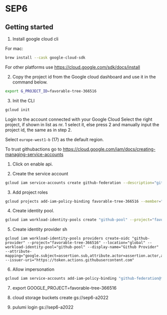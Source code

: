 # SEP6

## Getting started

1. Install google cloud cli

For mac:

```sh
brew install --cask google-cloud-sdk
```

For other platforms use <https://cloud.google.com/sdk/docs/install>

2. Copy the project id from the Google cloud dashboard and use it in the command below.

```sh
export G_PROJECT_ID=favorable-tree-366516
```

3. Init the CLI

```sh
gcloud init
```

Login to the account connected with your Google Cloud
Select the right project, if shown in list as nr. 1 select it, else press 2 and manually input the project id, the same as in step 2.

Select `europe-west1-b` (17) as the default region.

To trust githubactions go to https://cloud.google.com/iam/docs/creating-managing-service-accounts

1. Click on enable api.

2. Create the service account

```sh
gcloud iam service-accounts create github-federation --description="github actions service account" --display-name="github-oidc-provider"
```

3. Add project roles

```sh
gcloud projects add-iam-policy-binding favorable-tree-366516 --member="serviceAccount:github-federation@favorable-tree-366516.iam.gserviceaccount.com" --role="roles/owner"
```

4. Create identity pool.

```sh
gcloud iam workload-identity-pools create "github-pool" --project="favorable-tree-366516" --location="global" --display-name="Github pool"
```

5. Create identity provider
sh
```
gcloud iam workload-identity-pools providers create-oidc "github-provider" --project="favorable-tree-366516" --location="global" --workload-identity-pool="github-pool" --display-name="Github Provider" --attribute-mapping="google.subject=assertion.sub,attribute.actor=assertion.actor,attribute.repository=assertion.repository" --issuer-uri="https://token.actions.githubusercontent.com"
```

6. Allow impersonation

```sh
gcloud iam service-accounts add-iam-policy-binding "github-federation@favorable-tree-366516.iam.gserviceaccount.com" --project="favorable-tree-366516" --role="roles/iam.workloadIdentityUser" --member="principalSet://iam.googleapis.com/projects/31676311622/locations/global/workloadIdentityPools/github-pool/attribute.repository/SEP6-A2022/SEP6"
```

7. export GOOGLE_PROJECT=favorable-tree-366516

8. cloud storage buckets create gs://sep6-a2022

9. pulumi login gs://sep6-a2022
